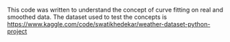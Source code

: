 This code was written to understand the concept of  curve fitting on real and smoothed data. The dataset used to test the concepts is https://www.kaggle.com/code/swatikhedekar/weather-dataset-python-project
